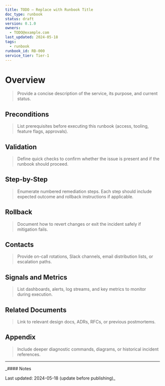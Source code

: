 ```yaml
---
title: TODO — Replace with Runbook Title
doc_type: runbook
status: draft
version: 0.1.0
owners:
  - TODO@example.com
last_updated: 2024-05-18
tags:
  - runbook
runbook_id: RB-000
service_tier: Tier-1
---
```


# Overview

> Provide a concise description of the service, its purpose, and current status.

## Preconditions

> List prerequisites before executing this runbook (access, tooling, feature flags, approvals).

## Validation

> Define quick checks to confirm whether the issue is present and if the runbook should proceed.

## Step-by-Step

> Enumerate numbered remediation steps. Each step should include expected outcome and rollback instructions if applicable.

## Rollback

> Document how to revert changes or exit the incident safely if mitigation fails.

## Contacts

> Provide on-call rotations, Slack channels, email distribution lists, or escalation paths.

## Signals and Metrics

> List dashboards, alerts, log streams, and key metrics to monitor during execution.

## Related Documents

> Link to relevant design docs, ADRs, RFCs, or previous postmortems.

## Appendix

> Include deeper diagnostic commands, diagrams, or historical incident references.

---

_#### Notes

Last updated: 2024-05-18 (update before publishing)_
